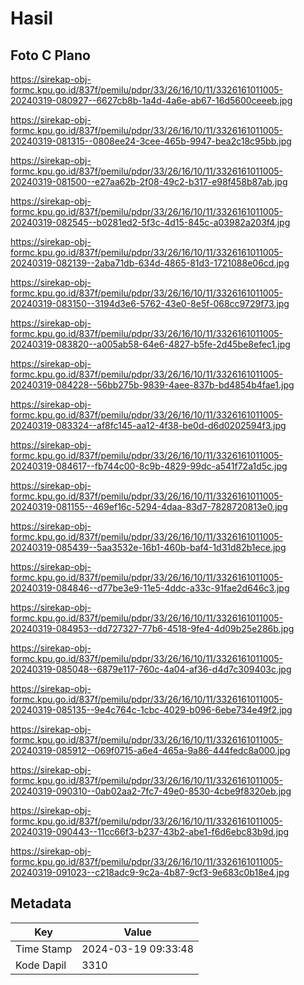 # Hasil

## Foto C Plano

https://sirekap-obj-formc.kpu.go.id/837f/pemilu/pdpr/33/26/16/10/11/3326161011005-20240319-080927--6627cb8b-1a4d-4a6e-ab67-16d5600ceeeb.jpg

https://sirekap-obj-formc.kpu.go.id/837f/pemilu/pdpr/33/26/16/10/11/3326161011005-20240319-081315--0808ee24-3cee-465b-9947-bea2c18c95bb.jpg

https://sirekap-obj-formc.kpu.go.id/837f/pemilu/pdpr/33/26/16/10/11/3326161011005-20240319-081500--e27aa62b-2f08-49c2-b317-e98f458b87ab.jpg

https://sirekap-obj-formc.kpu.go.id/837f/pemilu/pdpr/33/26/16/10/11/3326161011005-20240319-082545--b0281ed2-5f3c-4d15-845c-a03982a203f4.jpg

https://sirekap-obj-formc.kpu.go.id/837f/pemilu/pdpr/33/26/16/10/11/3326161011005-20240319-082139--2aba71db-634d-4865-81d3-1721088e06cd.jpg

https://sirekap-obj-formc.kpu.go.id/837f/pemilu/pdpr/33/26/16/10/11/3326161011005-20240319-083150--3194d3e6-5762-43e0-8e5f-068cc9729f73.jpg

https://sirekap-obj-formc.kpu.go.id/837f/pemilu/pdpr/33/26/16/10/11/3326161011005-20240319-083820--a005ab58-64e6-4827-b5fe-2d45be8efec1.jpg

https://sirekap-obj-formc.kpu.go.id/837f/pemilu/pdpr/33/26/16/10/11/3326161011005-20240319-084228--56bb275b-9839-4aee-837b-bd4854b4fae1.jpg

https://sirekap-obj-formc.kpu.go.id/837f/pemilu/pdpr/33/26/16/10/11/3326161011005-20240319-083324--af8fc145-aa12-4f38-be0d-d6d0202594f3.jpg

https://sirekap-obj-formc.kpu.go.id/837f/pemilu/pdpr/33/26/16/10/11/3326161011005-20240319-084617--fb744c00-8c9b-4829-99dc-a541f72a1d5c.jpg

https://sirekap-obj-formc.kpu.go.id/837f/pemilu/pdpr/33/26/16/10/11/3326161011005-20240319-081155--469ef16c-5294-4daa-83d7-7828720813e0.jpg

https://sirekap-obj-formc.kpu.go.id/837f/pemilu/pdpr/33/26/16/10/11/3326161011005-20240319-085439--5aa3532e-16b1-460b-baf4-1d31d82b1ece.jpg

https://sirekap-obj-formc.kpu.go.id/837f/pemilu/pdpr/33/26/16/10/11/3326161011005-20240319-084846--d77be3e9-11e5-4ddc-a33c-91fae2d646c3.jpg

https://sirekap-obj-formc.kpu.go.id/837f/pemilu/pdpr/33/26/16/10/11/3326161011005-20240319-084953--dd727327-77b6-4518-9fe4-4d09b25e286b.jpg

https://sirekap-obj-formc.kpu.go.id/837f/pemilu/pdpr/33/26/16/10/11/3326161011005-20240319-085048--6879e117-760c-4a04-af36-d4d7c309403c.jpg

https://sirekap-obj-formc.kpu.go.id/837f/pemilu/pdpr/33/26/16/10/11/3326161011005-20240319-085135--9e4c764c-1cbc-4029-b096-6ebe734e49f2.jpg

https://sirekap-obj-formc.kpu.go.id/837f/pemilu/pdpr/33/26/16/10/11/3326161011005-20240319-085912--069f0715-a6e4-465a-9a86-444fedc8a000.jpg

https://sirekap-obj-formc.kpu.go.id/837f/pemilu/pdpr/33/26/16/10/11/3326161011005-20240319-090310--0ab02aa2-7fc7-49e0-8530-4cbe9f8320eb.jpg

https://sirekap-obj-formc.kpu.go.id/837f/pemilu/pdpr/33/26/16/10/11/3326161011005-20240319-090443--11cc66f3-b237-43b2-abe1-f6d6ebc83b9d.jpg

https://sirekap-obj-formc.kpu.go.id/837f/pemilu/pdpr/33/26/16/10/11/3326161011005-20240319-091023--c218adc9-9c2a-4b87-9cf3-9e683c0b18e4.jpg


## Metadata

| Key        | Value               |
| ---------- | ------------------- |
| Time Stamp | 2024-03-19 09:33:48 |
| Kode Dapil | 3310                |



